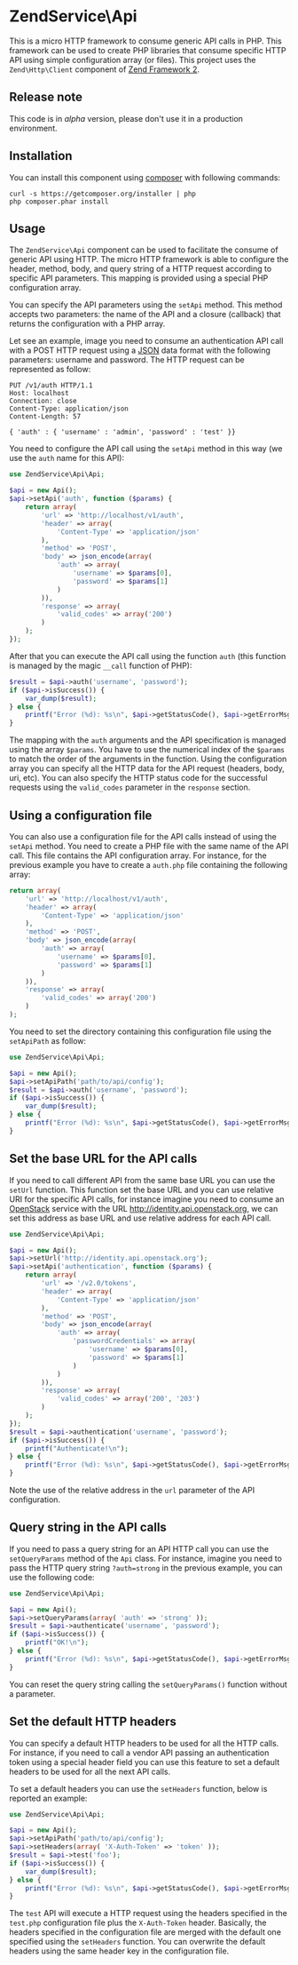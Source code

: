 ZendService\Api 
===============

This is a micro HTTP framework to consume generic API calls in PHP. This framework can be used to
create PHP libraries that consume specific HTTP API using simple configuration array (or files).
This project uses the `Zend\Http\Client` component of [Zend Framework 2](https://github.com/zendframework/zf2).

Release note
------------

This code is in *alpha* version, please don't use it in a production environment.


Installation
------------

You can install this component using [composer](http://getcomposer.org/) with following commands:

```ssh
curl -s https://getcomposer.org/installer | php
php composer.phar install
```

Usage
-----

The `ZendService\Api` component can be used to facilitate the consume of generic API using HTTP.
The micro HTTP framework is able to configure the header, method, body, and query string of a HTTP
request according to specific API parameters. This mapping is provided using a special PHP configuration
array.

You can specify the API parameters using the `setApi` method. This method accepts two parameters:
the name of the API and a closure (callback) that returns the configuration with a PHP array.

Let see an example, image you need to consume an authentication API call with a POST HTTP request using
a [JSON](http://www.json.org/) data format with the following parameters: username and password.
The HTTP request can be represented as follow:

    PUT /v1/auth HTTP/1.1
    Host: localhost
    Connection: close
    Content-Type: application/json
    Content-Length: 57

    { 'auth' : { 'username' : 'admin', 'password' : 'test' }}

You need to configure the API call using the `setApi` method in this way (we use the `auth` name for this
API):

```php
use ZendService\Api\Api;

$api = new Api();
$api->setApi('auth', function ($params) {
    return array(
        'url' => 'http://localhost/v1/auth',
        'header' => array(
            'Content-Type' => 'application/json'
        ),
        'method' => 'POST',
        'body' => json_encode(array(
            'auth' => array(
                'username' => $params[0],
                'password' => $params[1]
            )
        )),
        'response' => array(
            'valid_codes' => array('200')
        )
    );
});
```
After that you can execute the API call using the function `auth` (this function is managed by the magic `__call`
function of PHP):

```php
$result = $api->auth('username', 'password');
if ($api->isSuccess()) {
    var_dump($result);
} else {
    printf("Error (%d): %s\n", $api->getStatusCode(), $api->getErrorMsg());
}
```

The mapping with the `auth` arguments and the API specification is managed using the array `$params`.
You have to use the numerical index of the `$params` to match the order of the arguments in the function.
Using the configuration array you can specify all the HTTP data for the API request (headers, body, uri, etc).
You can also specify the HTTP status code for the successful requests using the `valid_codes` parameter
in the `response` section. 

Using a configuration file
--------------------------

You can also use a configuration file for the API calls instead of using the `setApi` method. You need
to create a PHP file with the same name of the API call. This file contains the API configuration array.
For instance, for the previous example you have to create a `auth.php` file containing the following array:

```php
return array(
    'url' => 'http://localhost/v1/auth',
    'header' => array(
        'Content-Type' => 'application/json'
    ),
    'method' => 'POST',
    'body' => json_encode(array(
        'auth' => array(
            'username' => $params[0],
            'password' => $params[1]
        )
    )),
    'response' => array(
        'valid_codes' => array('200')
    )
);
```

You need to set the directory containing this configuration file using the `setApiPath` as follow:

```php
use ZendService\Api\Api;

$api = new Api();
$api->setApiPath('path/to/api/config');
$result = $api->auth('username', 'password');
if ($api->isSuccess()) {
    var_dump($result);
} else {
    printf("Error (%d): %s\n", $api->getStatusCode(), $api->getErrorMsg());
}
```

Set the base URL for the API calls
----------------------------------

If you need to call different API from the same base URL you can use the `setUrl` function. This function
set the base URL and you can use relative URI for the specific API calls, for instance imagine you need
to consume an [OpenStack](https://www.openstack.org/) service with the URL http://identity.api.openstack.org,
we can set this address as base URL and use relative address for each API call.

```php
use ZendService\Api\Api;

$api = new Api();
$api->setUrl('http://identity.api.openstack.org');
$api->setApi('authentication', function ($params) {
    return array(
        'url' => '/v2.0/tokens',
        'header' => array(
            'Content-Type' => 'application/json'
        ),
        'method' => 'POST',
        'body' => json_encode(array(
            'auth' => array(
                'passwordCredentials' => array(
                    'username' => $params[0],
                    'password' => $params[1]
                )
            )
        )),
        'response' => array(
            'valid_codes' => array('200', '203')
        )
    );
});
$result = $api->authentication('username', 'password');
if ($api->isSuccess()) {
    printf("Authenticate!\n");
} else {
    printf("Error (%d): %s\n", $api->getStatusCode(), $api->getErrorMsg());
}
```

Note the use of the relative address in the `url` parameter of the API configuration.


Query string in the API calls
-----------------------------

If you need to pass a query string for an API HTTP call you can use the `setQueryParams` method
of the `Api` class. For instance, imagine you need to pass the HTTP query string `?auth=strong` in
the previous example, you can use the following code:

```php
use ZendService\Api\Api;

$api = new Api();
$api->setQueryParams(array( 'auth' => 'strong' ));
$result = $api->authenticate('username', 'password');
if ($api->isSuccess()) {
    printf("OK!\n");
} else {
    printf("Error (%d): %s\n", $api->getStatusCode(), $api->getErrorMsg());
}
```

You can reset the query string calling the `setQueryParams()` function without a parameter.


Set the default HTTP headers
----------------------------

You can specify a default HTTP headers to be used for all the HTTP calls. For instance, if you need
to call a vendor API passing an authentication token using a special header field you can use this
feature to set a default headers to be used for all the next API calls.

To set a default headers you can use the `setHeaders` function, below is reported an example:

```php
use ZendService\Api\Api;

$api = new Api();
$api->setApiPath('path/to/api/config');
$api->setHeaders(array( 'X-Auth-Token' => 'token' ));
$result = $api->test('foo');
if ($api->isSuccess()) {
    var_dump($result);
} else {
    printf("Error (%d): %s\n", $api->getStatusCode(), $api->getErrorMsg());
}
```

The `test` API will execute a HTTP request using the headers specified in the `test.php` configuration
file plus the `X-Auth-Token` header. Basically, the headers specified in the configuration file are merged
with the default one specified using the `setHeaders` function. You can overwrite the default headers
using the same header key in the configuration file.
